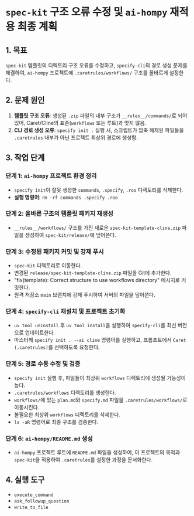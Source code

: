 # `spec-kit` 구조 오류 수정 및 `ai-hompy` 재적용 최종 계획

## 1. 목표
`spec-kit` 템플릿의 디렉토리 구조 오류를 수정하고, `specify-cli`의 경로 생성 문제를 해결하여, `ai-hompy` 프로젝트에 `.caretrules/workflows/` 구조를 올바르게 설정한다.

## 2. 문제 원인
1.  **템플릿 구조 오류**: 생성된 `.zip` 파일의 내부 구조가 `__rules__/commands/`로 되어 있어, Caret/Cline의 표준(`workflows` 또는 루트)과 맞지 않음.
2.  **CLI 경로 생성 오류**: `specify init .` 실행 시, 스크립트가 압축 해제된 파일들을 `.caretrules` 내부가 아닌 프로젝트 최상위 경로에 생성함.

## 3. 작업 단계

### 단계 1: `ai-hompy` 프로젝트 환경 정리
- `specify init`이 잘못 생성한 `commands`, `.specify`, `.roo` 디렉토리를 삭제한다.
- **실행 명령어**: `rm -rf commands .specify .roo`

### 단계 2: 올바른 구조의 템플릿 패키지 재생성
- `__rules__/workflows/` 구조를 가진 새로운 `spec-kit-template-cline.zip` 파일을 생성하여 `spec-kit/release/`에 덮어쓴다.

### 단계 3: 수정된 패키지 커밋 및 강제 푸시
- `spec-kit` 디렉토리로 이동한다.
- 변경된 `release/spec-kit-template-cline.zip` 파일을 Git에 추가한다.
- "fix(template): Correct structure to use workflows directory" 메시지로 커밋한다.
- 원격 저장소 `main` 브랜치에 강제 푸시하여 서버의 파일을 덮어쓴다.

### 단계 4: `specify-cli` 재설치 및 프로젝트 초기화
- `uv tool uninstall` 후 `uv tool install`을 실행하여 `specify-cli`를 최신 버전으로 업데이트한다.
- 마스터께 `specify init . --ai cline` 명령어를 실행하고, 프롬프트에서 `Caret (.caretrules)`를 선택하도록 요청한다.

### 단계 5: 경로 수동 수정 및 검증
- `specify init` 실행 후, 파일들이 최상위 `workflows` 디렉토리에 생성될 가능성이 높다.
- `.caretrules/workflows` 디렉토리를 생성한다.
- `workflows/`에 있는 `plan.md`와 `specify.md` 파일을 `.caretrules/workflows/`로 이동시킨다.
- 불필요한 최상위 `workflows` 디렉토리를 삭제한다.
- `ls -aR` 명령어로 최종 구조를 검증한다.

### 단계 6: `ai-hompy/README.md` 생성
- `ai-hompy` 프로젝트 루트에 `README.md` 파일을 생성하여, 이 프로젝트의 목적과 `spec-kit`을 적용하여 `.caretrules`를 설정한 과정을 문서화한다.

## 4. 실행 도구
- `execute_command`
- `ask_followup_question`
- `write_to_file`
